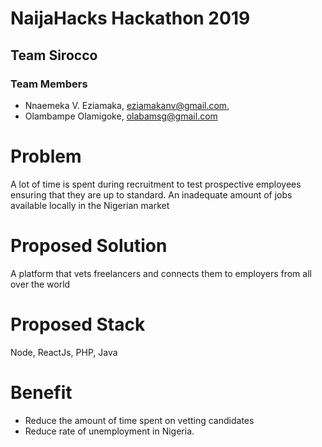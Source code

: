 # NaijaHacks Hackathon 2019

## Team Sirocco

### Team Members

- Nnaemeka V. Eziamaka, eziamakanv@gmail.com,
- Olambampe Olamigoke, olabamsg@gmail.com


# Problem

A lot of time is spent during recruitment to test prospective employees ensuring that they are up to standard.
An inadequate amount of jobs available locally in the Nigerian market

# Proposed Solution

A platform that vets freelancers and connects them to employers from all over the world

# Proposed Stack

Node, ReactJs, PHP, Java

# Benefit

- Reduce the amount of time spent on vetting candidates
- Reduce rate of unemployment in Nigeria.

